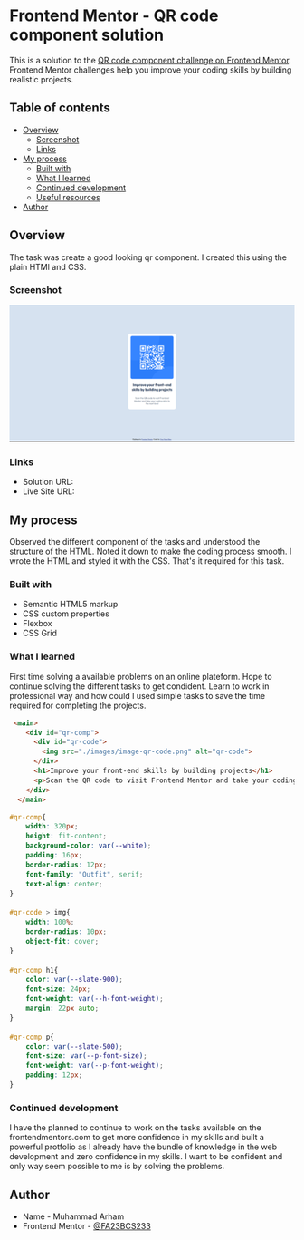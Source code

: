 # Frontend Mentor - QR code component solution

This is a solution to the [QR code component challenge on Frontend Mentor](https://www.frontendmentor.io/challenges/qr-code-component-iux_sIO_H). Frontend Mentor challenges help you improve your coding skills by building realistic projects. 

## Table of contents

- [Overview](#overview)
  - [Screenshot](#screenshot)
  - [Links](#links)
- [My process](#my-process)
  - [Built with](#built-with)
  - [What I learned](#what-i-learned)
  - [Continued development](#continued-development)
  - [Useful resources](#useful-resources)
- [Author](#author)


## Overview
The task was create a good looking qr component. I created this using the plain HTMl and CSS.

### Screenshot

![](./screenshot.png)

### Links

- Solution URL: 
- Live Site URL: 

## My process

Observed the different component of the tasks and understood the structure of the HTML. Noted it down to make the coding process smooth. I wrote the HTML and styled it with the CSS. That's it required for this task.

### Built with

- Semantic HTML5 markup
- CSS custom properties
- Flexbox
- CSS Grid


### What I learned

First time solving a available problems on an online plateform. Hope to continue solving the different tasks to get condident. Learn to work in professional way and how could I used simple tasks to save the time required for completing the projects.

```html
 <main>
    <div id="qr-comp">
      <div id="qr-code">
        <img src="./images/image-qr-code.png" alt="qr-code">
      </div>
      <h1>Improve your front-end skills by building projects</h1>
      <p>Scan the QR code to visit Frontend Mentor and take your coding skills to the next level</p>
    </div>
  </main>
```
```css
#qr-comp{
    width: 320px;
    height: fit-content;
    background-color: var(--white);
    padding: 16px;
    border-radius: 12px;
    font-family: "Outfit", serif;
    text-align: center;
}

#qr-code > img{
    width: 100%;
    border-radius: 10px;
    object-fit: cover;
}

#qr-comp h1{
    color: var(--slate-900);
    font-size: 24px;
    font-weight: var(--h-font-weight);
    margin: 22px auto;
}

#qr-comp p{
    color: var(--slate-500);
    font-size: var(--p-font-size);
    font-weight: var(--p-font-weight);
    padding: 12px;
}
```

### Continued development

I have the planned to continue to work on the tasks available on the frontendmentors.com to get more confidence in my skills and built a powerful protfolio as I already have the bundle of knowledge in the web development and zero confidence in my skills. I want to be confident and only way seem possible to me is by solving the problems.

## Author

- Name - Muhammad Arham
- Frontend Mentor - [@FA23BCS233](https://www.frontendmentor.io/profile/FA23BCS233)
